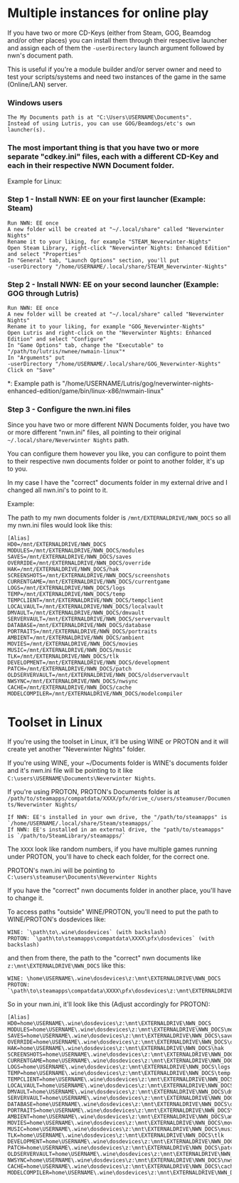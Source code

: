 # Multiple instances for online play

If you have two or more CD-Keys (either from Steam, GOG, Beamdog and/or other places) you can install them through
their respective launcher and assign each of them the `-userDirectory` launch argument followed by nwn's document path.

This is useful if you're a module builder and/or server owner and need to test your scripts/systems and need two
instances of the game in the same (Online/LAN) server.

### Windows users

    The My Documents path is at "C:\Users\USERNAME\Documents".
    Instead of using Lutris, you can use GOG/Beamdogs/etc's own launcher(s).

### The most important thing is that you have two or more separate "cdkey.ini" files, each with a different CD-Key and each in their respective NWN Document folder.

Example for Linux:

### Step 1 - Install NWN: EE on your first launcher (Example: Steam)

    Run NWN: EE once
    A new folder will be created at "~/.local/share" called "Neverwinter Nights"
    Rename it to your liking, for example "STEAM_Neverwinter-Nights"
    Open Steam Library, right-click "Neverwinter Nights: Enhanced Edition" and select "Properties"
    In "General" tab, "Launch Options" section, you'll put
    -userDirectory "/home/USERNAME/.local/share/STEAM_Neverwinter-Nights"

### Step 2 - Install NWN: EE on your second launcher (Example: GOG through Lutris)

    Run NWN: EE once
    A new folder will be created at "~/.local/share" called "Neverwinter Nights"
    Rename it to your liking, for example "GOG_Neverwinter-Nights"
    Open Lutris and right-click on the "Neverwinter Nights: Enhanced Edition" and select "Configure"
    In "Game Options" tab, change the "Executable" to "/path/to/lutris/nwnee/nwmain-linux"*
    In "Arguments" put
    -userDirectory "/home/USERNAME/.local/share/GOG_Neverwinter-Nights"
    Click on "Save"

\*: Example path is "/home/USERNAME/Lutris/gog/neverwinter-nights-enhanced-edition/game/bin/linux-x86/nwmain-linux"

### Step 3 - Configure the nwn.ini files

Since you have two or more different NWN Documents folder, you have two or more different "nwn.ini" files,
all pointing to their original `~/.local/share/Neverwinter Nights` path.

You can configure them however you like, you can configure to point them to their respective nwn documents folder or point to another folder, it's up to you.

In my case I have the "correct" documents folder in my external drive and I changed all nwn.ini's to point to it.

Example:

The path to my nwn documents folder is `/mnt/EXTERNALDRIVE/NWN_DOCS` so all my nwn.ini files would look like this:

    [Alias]
    HD0=/mnt/EXTERNALDRIVE/NWN_DOCS
    MODULES=/mnt/EXTERNALDRIVE/NWN_DOCS/modules
    SAVES=/mnt/EXTERNALDRIVE/NWN_DOCS/saves
    OVERRIDE=/mnt/EXTERNALDRIVE/NWN_DOCS/override
    HAK=/mnt/EXTERNALDRIVE/NWN_DOCS/hak
    SCREENSHOTS=/mnt/EXTERNALDRIVE/NWN_DOCS/screenshots
    CURRENTGAME=/mnt/EXTERNALDRIVE/NWN_DOCS/currentgame
    LOGS=/mnt/EXTERNALDRIVE/NWN_DOCS/logs
    TEMP=/mnt/EXTERNALDRIVE/NWN_DOCS/temp
    TEMPCLIENT=/mnt/EXTERNALDRIVE/NWN_DOCS/tempclient
    LOCALVAULT=/mnt/EXTERNALDRIVE/NWN_DOCS/localvault
    DMVAULT=/mnt/EXTERNALDRIVE/NWN_DOCS/dmvault
    SERVERVAULT=/mnt/EXTERNALDRIVE/NWN_DOCS/servervault
    DATABASE=/mnt/EXTERNALDRIVE/NWN_DOCS/database
    PORTRAITS=/mnt/EXTERNALDRIVE/NWN_DOCS/portraits
    AMBIENT=/mnt/EXTERNALDRIVE/NWN_DOCS/ambient
    MOVIES=/mnt/EXTERNALDRIVE/NWN_DOCS/movies
    MUSIC=/mnt/EXTERNALDRIVE/NWN_DOCS/music
    TLK=/mnt/EXTERNALDRIVE/NWN_DOCS/tlk
    DEVELOPMENT=/mnt/EXTERNALDRIVE/NWN_DOCS/development
    PATCH=/mnt/EXTERNALDRIVE/NWN_DOCS/patch
    OLDSERVERVAULT=/mnt/EXTERNALDRIVE/NWN_DOCS/oldservervault
    NWSYNC=/mnt/EXTERNALDRIVE/NWN_DOCS/nwsync
    CACHE=/mnt/EXTERNALDRIVE/NWN_DOCS/cache
    MODELCOMPILER=/mnt/EXTERNALDRIVE/NWN_DOCS/modelcompiler

# Toolset in Linux

If you're using the toolset in Linux, it'll be using WINE or PROTON and it will create yet another
"Neverwinter Nights" folder.

If you're using WINE, your ~/Documents folder is WINE's documents folder and it's nwn.ini file will be pointing to it like
`C:\users\USERNAME\Documents\Neverwinter Nights`.

If you're using PROTON, PROTON's Documents folder is at
`/path/to/steamapps/compatdata/XXXX/pfx/drive_c/users/steamuser/Documents/Neverwinter Nights/`

    If NWN: EE's installed in your own drive, the "/path/to/steamapps" is `/home/USERNAME/.local/share/Steam/steamapps/`
    If NWN: EE's installed in an external drive, the "path/to/steamapps" is `/path/to/SteamLibrary/steamapps/`

The `XXXX` look like random numbers, if you have multiple games running under PROTON, you'll have to check each folder,
for the correct one.

PROTON's nwn.ini will be pointing to `C:\users\steamuser\Documents\Neverwinter Nights`

If you have the "correct" nwn documents folder in another place, you'll have to change it.

To access paths "outside" WINE/PROTON, you'll need to put the path to WINE/PROTON's dosdevices like:

    WINE: `\path\to\.wine\dosdevices` (with backslash)
    PROTON: `\path\to\steamapps\compatdata\XXXX\pfx\dosdevices` (with backslash)

and then from there, the path to the "correct" nwn documents like `z:\mnt\EXTERNALDRIVE\NWN_DOCS` like this:

    WINE: \home\USERNAME\.wine\dosdevices\z:\mnt\EXTERNALDRIVE\NWN_DOCS
    PROTON: `\path\to\steamapps\compatdata\XXXX\pfx\dosdevices\z:\mnt\EXTERNALDRIVE\NWN_DOCS

So in your nwn.ini, it'll look like this (Adjust accordingly for PROTON):

    [Alias]
    HD0=home\USERNAME\.wine\dosdevices\z:\mnt\EXTERNALDRIVE\NWN_DOCS
    MODULES=home\USERNAME\.wine\dosdevices\z:\mnt\EXTERNALDRIVE\NWN_DOCS\modules
    SAVES=home\USERNAME\.wine\dosdevices\z:\mnt\EXTERNALDRIVE\NWN_DOCS\saves
    OVERRIDE=home\USERNAME\.wine\dosdevices\z:\mnt\EXTERNALDRIVE\NWN_DOCS\override
    HAK=home\USERNAME\.wine\dosdevices\z:\mnt\EXTERNALDRIVE\NWN_DOCS\hak
    SCREENSHOTS=home\USERNAME\.wine\dosdevices\z:\mnt\EXTERNALDRIVE\NWN_DOCS\screenshots
    CURRENTGAME=home\USERNAME\.wine\dosdevices\z:\mnt\EXTERNALDRIVE\NWN_DOCS\currentgame
    LOGS=home\USERNAME\.wine\dosdevices\z:\mnt\EXTERNALDRIVE\NWN_DOCS\logs
    TEMP=home\USERNAME\.wine\dosdevices\z:\mnt\EXTERNALDRIVE\NWN_DOCS\temp
    TEMPCLIENT=home\USERNAME\.wine\dosdevices\z:\mnt\EXTERNALDRIVE\NWN_DOCS\tempclient
    LOCALVAULT=home\USERNAME\.wine\dosdevices\z:\mnt\EXTERNALDRIVE\NWN_DOCS\localvault
    DMVAULT=home\USERNAME\.wine\dosdevices\z:\mnt\EXTERNALDRIVE\NWN_DOCS\dmvault
    SERVERVAULT=home\USERNAME\.wine\dosdevices\z:\mnt\EXTERNALDRIVE\NWN_DOCS\servervault
    DATABASE=home\USERNAME\.wine\dosdevices\z:\mnt\EXTERNALDRIVE\NWN_DOCS\database
    PORTRAITS=home\USERNAME\.wine\dosdevices\z:\mnt\EXTERNALDRIVE\NWN_DOCS\portraits
    AMBIENT=home\USERNAME\.wine\dosdevices\z:\mnt\EXTERNALDRIVE\NWN_DOCS\ambient
    MOVIES=home\USERNAME\.wine\dosdevices\z:\mnt\EXTERNALDRIVE\NWN_DOCS\movies
    MUSIC=home\USERNAME\.wine\dosdevices\z:\mnt\EXTERNALDRIVE\NWN_DOCS\music
    TLK=home\USERNAME\.wine\dosdevices\z:\mnt\EXTERNALDRIVE\NWN_DOCS\tlk
    DEVELOPMENT=home\USERNAME\.wine\dosdevices\z:\mnt\EXTERNALDRIVE\NWN_DOCS\development
    PATCH=home\USERNAME\.wine\dosdevices\z:\mnt\EXTERNALDRIVE\NWN_DOCS\patch
    OLDSERVERVAULT=home\USERNAME\.wine\dosdevices\z:\mnt\EXTERNALDRIVE\NWN_DOCS\oldservervault
    NWSYNC=home\USERNAME\.wine\dosdevices\z:\mnt\EXTERNALDRIVE\NWN_DOCS\nwsync
    CACHE=home\USERNAME\.wine\dosdevices\z:\mnt\EXTERNALDRIVE\NWN_DOCS\cache
    MODELCOMPILER=home\USERNAME\.wine\dosdevices\z:\mnt\EXTERNALDRIVE\NWN_DOCS\modelcompiler
